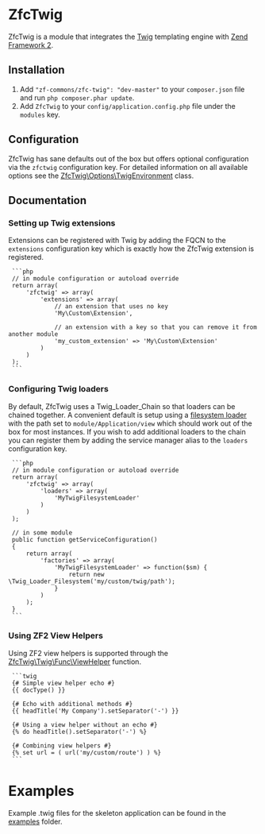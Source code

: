 # ZfcTwig

ZfcTwig is a module that integrates the [Twig](http://twig.sensiolabs.org) templating engine with
[Zend Framework 2](http://framework.zend.com).

## Installation

 1. Add `"zf-commons/zfc-twig": "dev-master"` to your `composer.json` file and run `php composer.phar update`.
 2. Add `ZfcTwig` to your `config/application.config.php` file under the `modules` key.

## Configuration

ZfcTwig has sane defaults out of the box but offers optional configuration via the `zfctwig` configuration key. For
detailed information on all available options see the [ZfcTwig\Options\TwigEnvironment](https://github.com/ZF-Commons/ZfcTwig/tree/master/src/ZfcTwig/Options/TwigEnvironment.php)
class.

## Documentation

### Setting up Twig extensions

Extensions can be registered with Twig by adding the FQCN to the `extensions` configuration key which is exactly how the
ZfcTwig extension is registered.

     ```php
     // in module configuration or autoload override
     return array(
         'zfctwig' => array(
             'extensions' => array(
                 // an extension that uses no key
                 'My\Custom\Extension',

                 // an extension with a key so that you can remove it from another module
                 'my_custom_extension' => 'My\Custom\Extension'
             )
         )
     );
     ```

### Configuring Twig loaders

By default, ZfcTwig uses a Twig_Loader_Chain so that loaders can be chained together. A convenient default is setup using
a [filesystem loader](https://github.com/ZF-Commons/ZfcTwig/tree/master/Module.php#L36) with the path set to
`module/Application/view` which should work out of the box for most instances. If you wish to add additional loaders
to the chain you can register them by adding the service manager alias to the `loaders` configuration key.

     ```php
     // in module configuration or autoload override
     return array(
         'zfctwig' => array(
             'loaders' => array(
                 'MyTwigFilesystemLoader'
             )
         )
     );

     // in some module
     public function getServiceConfiguration()
     {
         return array(
             'factories' => array(
                 'MyTwigFilesystemLoader' => function($sm) {
                     return new \Twig_Loader_Filesystem('my/custom/twig/path');
                 }
             )
         );
     }
     ```

### Using ZF2 View Helpers

Using ZF2 view helpers is supported through the [ZfcTwig\Twig\Func\ViewHelper](https://github.com/ZF-Commons/ZfcTwig/tree/master/src/ZfcTwig/Twig/Func/ViewHelper.php)
function.

     ```twig
     {# Simple view helper echo #}
     {{ docType() }}

     {# Echo with additional methods #}
     {{ headTitle('My Company').setSeparator('-') }}

     {# Using a view helper without an echo #}
     {% do headTitle().setSeparator('-') %}

     {# Combining view helpers #}
     {% set url = ( url('my/custom/route') ) %}
     ```

# Examples

Example .twig files for the skeleton application can be found in the [examples](https://github.com/ZF-Commons/ZfcTwig/tree/master/examples)
folder.